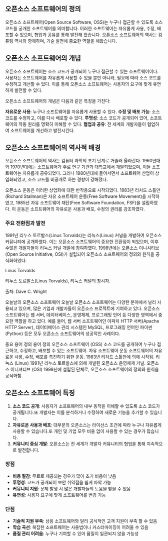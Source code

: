 ## 오픈소스 소프트웨어의 정의
오픈소스 소프트웨어(Open Source Software, OSS)는 누구나 접근할 수 있도록 소스 코드를 공개한 소프트웨어를 의미합니다. 이러한 소프트웨어는 자유롭게 사용, 수정, 배포할 수 있으며, 협업과 공유를 통해 발전해 왔습니다. 오픈소스 소프트웨어의 역사는 컴퓨팅 역사와 함께하며, 기술 발전에 중요한 역할을 해왔습니다.

## 오픈소스 소프트웨어의 개념
오픈소스 소프트웨어는 소스 코드가 공개되어 누구나 접근할 수 있는 소프트웨어이다. 사용자는 소프트웨어를 자유롭게 사용할 수 있을 뿐만 아니라, 필요에 따라 소스 코드를 수정하고 개선할 수 있다. 이를 통해 오픈소스 소프트웨어는 사용자의 요구에 맞게 유연하게 발전할 수 있다.

오픈소스 소프트웨어의 개념은 다음과 같은 특징을 가진다:

**자유로운 사용**: 누구나 소프트웨어를 자유롭게 사용할 수 있다.
**수정 및 배포 가능**: 소스 코드를 수정하고, 이를 다시 배포할 수 있다.
**투명성**: 소스 코드가 공개되어 있어, 소프트웨어의 작동 원리를 명확히 이해할 수 있다.
**협업과 공유**: 전 세계의 개발자들이 협업하여 소프트웨어를 개선하고 발전시킨다.

## 오픈소스 소프트웨어의 역사적 배경
오픈소스 소프트웨어의 역사는 컴퓨터 과학의 초기 단계로 거슬러 올라간다. 1960년대와 1970년대에는 소프트웨어가 주로 연구 기관과 대학교에서 개발되었으며, 이들 소프트웨어는 자유롭게 공유되었다. 그러나 1980년대에 들어서면서 소프트웨어 산업이 상업화되었고, 소스 코드를 비공개로 하는 경향이 강해졌다.

오픈소스 운동은 이러한 상업화에 대한 반작용으로 시작되었다. 1983년 리처드 스톨만(Richard Stallman)은 자유 소프트웨어 운동(Free Software Movement)을 시작하였고, 1985년 자유 소프트웨어 재단(Free Software Foundation, FSF)을 설립하였다. 이 운동은 소프트웨어의 자유로운 사용과 배포, 수정의 권리를 강조하였다.


### 주요 전환점과 발전
1991년 리누스 토르발스(Linus Torvalds)는 리눅스(Linux) 커널을 개발하여 오픈소스 커뮤니티에 공개하였다. 이는 오픈소스 소프트웨어의 중요한 전환점이 되었으며, 이후 수많은 개발자들이 리눅스 커널 개발에 참여하였다. 1998년에는 오픈소스 이니셔티브(Open Source Initiative, OSI)가 설립되어 오픈소스 소프트웨어의 정의와 원칙을 공식화하였다.

Linus Torvalds

리누스 토르발스(Linus Torvalds), 리눅스 커널의 창시자.

출처: Dave C. Wright

오늘날의 오픈소스 소프트웨어
오늘날 오픈소스 소프트웨어는 다양한 분야에서 널리 사용되고 있으며, 많은 기업과 개발자들이 오픈소스 프로젝트에 기여하고 있다. 오픈소스 소프트웨어는 웹 서버, 데이터베이스, 운영체제, 프로그래밍 언어 등 다양한 영역에서 중요한 역할을 하고 있다. 예를 들어, 웹 서버 소프트웨어인 아파치 HTTP 서버(Apache HTTP Server), 데이터베이스 관리 시스템인 MySQL, 프로그래밍 언어인 파이썬(Python) 등은 모두 오픈소스 소프트웨어의 성공적인 사례이다.

중요 용어 정의
용어	정의
오픈소스 소프트웨어 (OSS)	소스 코드를 공개하여 누구나 접근하고, 수정하고, 배포할 수 있는 소프트웨어.
자유 소프트웨어 운동	소프트웨어의 자유로운 사용, 수정, 배포를 촉진하기 위한 운동. 1983년 리처드 스톨만에 의해 시작됨.
리눅스 (Linux)	1991년 리누스 토르발스에 의해 개발된 오픈소스 운영체제 커널.
오픈소스 이니셔티브 (OSI)	1998년에 설립된 단체로, 오픈소스 소프트웨어의 정의와 원칙을 공식화함.

## 오픈소스 소프트웨어 특징
1. **소스 코드 공개**: 사용자가 소프트웨어의 내부 동작을 이해할 수 있도록 소스 코드가 공개됩니다.또 개발자는 이를 분석하거나 수정하여 새로운 기능을 추가할 수 있습니다.   
2. **자유로운 사용과 배포**: 대부분의 오픈소스는 라이선스 조건에 따라 누구나 자유롭게 사용할 수 있습니다.또 개인 및 기업 모두 비용 없이 사용할 수 있는 경우가 많습니다.   
3. **커뮤니티 중심 개발**: 오픈소스는 전 세계가 개발자 커뮤니티의 협업을 통해 지속적으로 발전합니다.

### 장점   
- **비용 절감**: 무료로 제공되는 경우가 많아 초기 비용이 낮음
- **투명성**: 코드가 공개되어 보안 취약점을 쉽게 파악 가능
- **커뮤니티 지원**: 문제 발생 시 많은 개발자들의 도움을 받을 수 있음
- **유연성**: 사용자 요구에 맞게 소프트웨어를 변경 가능
### 단점
- **기술적 지원 부족**: 상용 소프트웨어와 달리 공식적인 고객 지원이 부족 할 수 있음
- **학습 곡선**: 복잡한 소프트웨어는 사용법이나 커스터마이징이 어려울 수 있음
- **품질 관리 어려움**: 누구나 기여할 수 있어 품질이 일관되지 않을 가능성
